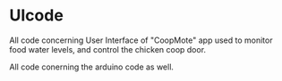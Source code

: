# UIcode



All code concerning User Interface of "CoopMote" app used to monitor food water levels, and control the chicken coop door. 

All code conerning the arduino code as well. 

